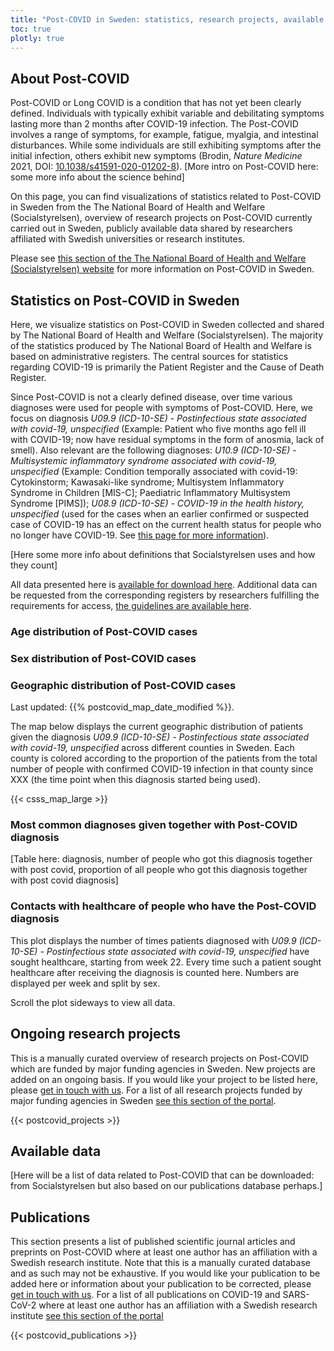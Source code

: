 ```yaml
---
title: "Post-COVID in Sweden: statistics, research projects, available data"
toc: true
plotly: true
---
```

<!--
- [About Post-COVID](#about-post-covid)
- [Statistics on Post-COVID in Sweden](#statistics-on-post-covid-in-sweden)
- [Ongoing research projects](#ongoing-research-projects)
- [Available data](#available-data)
- [Publications](#publications) -->

## About Post-COVID

Post-COVID or Long COVID is a condition that has not yet been clearly defined. Individuals with typically exhibit variable and debilitating symptoms lasting more than 2 months after COVID-19 infection. The Post-COVID involves a range of symptoms, for example, fatigue, myalgia, and intestinal disturbances. While some individuals are still exhibiting symptoms after the initial infection, others exhibit new symptoms (Brodin, *Nature Medicine* 2021, DOI: [10.1038/s41591-020-01202-8](https://doi.org/10.1038/s41591-020-01202-8)). [More intro on Post-COVID here: some more info about the science behind]

On this page, you can find visualizations of statistics related to Post-COVID in Sweden from the The National Board of Health and Welfare (Socialstyrelsen), overview of research projects on Post-COVID currently carried out in Sweden, publicly available data shared by researchers affiliated with Swedish universities or research institutes.

Please see [this section of the The National Board of Health and Welfare (Socialstyrelsen) website](https://www.socialstyrelsen.se/coronavirus-covid-19/socialstyrelsens-roll-och-uppdrag/postcovid/
) for more information on Post-COVID in Sweden.

## Statistics on Post-COVID in Sweden

Here, we visualize statistics on Post-COVID in Sweden collected and shared by The National Board of Health and Welfare (Socialstyrelsen). The majority of the statistics produced by The National Board of Health and Welfare is based on administrative registers. The central sources for statistics regarding COVID-19 is primarily the Patient Register and the Cause of Death Register.

Since Post-COVID is not a clearly defined disease, over time various diagnoses were used for people with symptoms of Post-COVID. Here, we focus on diagnosis *U09.9 (ICD-10-SE) - Postinfectious state associated with covid-19, unspecified* (Example: Patient who five months ago fell ill with COVID-19; now have residual symptoms in the form of anosmia, lack of smell). Also relevant are the following diagnoses: *U10.9 (ICD-10-SE) - Multisystemic inflammatory syndrome associated with covid-19, unspecified* (Example: Condition temporally associated with covid-19: Cytokinstorm; Kawasaki-like syndrome; Multisystem Inflammatory Syndrome in Children [MIS-C]; Paediatric Inflammatory Multisystem Syndrome [PIMS]); *U08.9 (ICD-10-SE) - COVID-19 in the health history, unspecified* (used for the cases when an earlier confirmed or suspected case of COVID-19 has an effect on the current health status for people who no longer have COVID-19. See [this page for more information](https://www.socialstyrelsen.se/utveckla-verksamhet/e-halsa/klassificering-och-koder/icd-10/)).

[Here some more info about definitions that Socialstyrelsen uses and how they count]

All data presented here is [available for download here](https://www.socialstyrelsen.se/statistik-och-data/statistik/statistik-om-covid-19/). Additional data can be requested from the corresponding registers by researchers fulfilling the requirements for access, [the guidelines are available here](https://bestalladata.socialstyrelsen.se/data-for-forskning/).

### Age distribution of Post-COVID cases


### Sex distribution of Post-COVID cases


### Geographic distribution of Post-COVID cases
<div class="alert alert-info">Last updated: {{% postcovid_map_date_modified %}}.</div>

The map below displays the current geographic distribution of patients given the diagnosis *U09.9 (ICD-10-SE) - Postinfectious state associated with covid-19, unspecified* across different counties in Sweden. Each county is colored according to the proportion of the patients from the total number of people with confirmed COVID-19 infection in that county since XXX (the time point when this diagnosis started being used).

{{< csss_map_large >}}

### Most common diagnoses given together with Post-COVID diagnosis

[Table here: diagnosis, number of people who got this diagnosis together with post covid, proportion of all people who got this diagnosis together with post covid diagnosis]

### Contacts with healthcare of people who have the Post-COVID diagnosis

This plot displays the number of times patients diagnosed with *U09.9 (ICD-10-SE) - Postinfectious state associated with covid-19, unspecified* have sought healthcare, starting from week 22. Every time such a patient sought healthcare after receiving the diagnosis is counted here. Numbers are displayed per week and split by sex.

<div class="d-md-none alert alert-info">
  Scroll the plot sideways to view all data.
</div>

<div class="plot_wrapper">
  <div class="table-responsive" id="healthcare_contacts"></div>
</div>

## Ongoing research projects

This is a manually curated overview of research projects on Post-COVID which are funded by major funding agencies in Sweden. New projects are added on an ongoing basis. If you would like your project to be listed here, please [get in touch with us](/contact/). For a list of all research projects funded by major funding agencies in Sweden [see this section of the portal](/projects/ongoing/).

{{< postcovid_projects >}}

## Available data

[Here will be a list of data related to Post-COVID that can be downloaded: from Socialstyrelsen but also based on our publications database perhaps.]

## Publications

This section presents a list of published scientific journal articles and preprints on Post-COVID where at least one author has an affiliation with a Swedish research institute. Note that this is a manually curated database and as such may not be exhaustive. If you would like your publication to be added here or information about your publication to be corrected, please [get in touch with us](/contact/). For a list of all publications on COVID-19 and SARS-CoV-2 where at least one author has an affiliation with a Swedish research institute [see this section of the portal](/publications/)

{{< postcovid_publications >}}

<script src="https://cdn.jsdelivr.net/npm/vega@5.19.1"></script>
<script src="https://cdn.jsdelivr.net/npm/vega-lite@5.0.0"></script>
<script src="https://cdn.jsdelivr.net/npm/vega-embed@6.15.1"></script>
<script src="https://datagraphics.dckube.scilifelab.se/graphic/3c39867036b645feac689f5816a41024.js?id=healthcare_contacts"></script>

